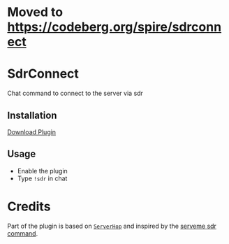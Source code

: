 # Moved to https://codeberg.org/spire/sdrconnect

# SdrConnect

Chat command to connect to the server via sdr

## Installation

[Download Plugin](https://github.com/spiretf/sdrconnect/raw/main/plugin/sdrconnect.smx)

## Usage

- Enable the plugin
- Type `!sdr` in chat

# Credits

Part of the plugin is based on [`ServerHop`](https://github.com/JoinedSenses/TF2-ServerHop) and inspired by the [serveme sdr command](https://github.com/Arie/TF2-ServerHop).

